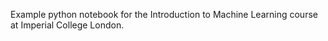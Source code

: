 Example python notebook for the Introduction to Machine Learning course at Imperial College London.


